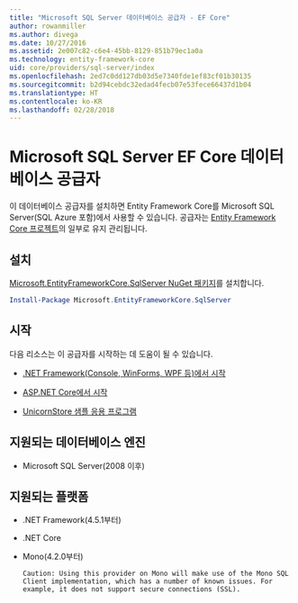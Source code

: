 ```yaml
---
title: "Microsoft SQL Server 데이터베이스 공급자 - EF Core"
author: rowanmiller
ms.author: divega
ms.date: 10/27/2016
ms.assetid: 2e007c82-c6e4-45bb-8129-851b79ec1a0a
ms.technology: entity-framework-core
uid: core/providers/sql-server/index
ms.openlocfilehash: 2ed7c0dd127db03d5e7340fde1ef83cf01b30135
ms.sourcegitcommit: b2d94cebdc32edad4fecb07e53fece66437d1b04
ms.translationtype: HT
ms.contentlocale: ko-KR
ms.lasthandoff: 02/28/2018
---
```

# <a name="microsoft-sql-server-ef-core-database-provider"></a>Microsoft SQL Server EF Core 데이터베이스 공급자 

이 데이터베이스 공급자를 설치하면 Entity Framework Core를 Microsoft SQL Server(SQL Azure 포함)에서 사용할 수 있습니다. 공급자는 [Entity Framework Core 프로젝트](https://github.com/aspnet/EntityFrameworkCore)의 일부로 유지 관리됩니다.

## <a name="install"></a>설치

[Microsoft.EntityFrameworkCore.SqlServer NuGet 패키지](https://www.nuget.org/packages/Microsoft.EntityFrameworkCore.SqlServer/)를 설치합니다.

``` powershell
Install-Package Microsoft.EntityFrameworkCore.SqlServer
```

## <a name="get-started"></a>시작

다음 리소스는 이 공급자를 시작하는 데 도움이 될 수 있습니다.
* [.NET Framework(Console, WinForms, WPF 등)에서 시작](../../get-started/full-dotnet/index.md)

* [ASP.NET Core에서 시작](../../get-started/aspnetcore/index.md)

* [UnicornStore 샘플 응용 프로그램](https://github.com/rowanmiller/UnicornStore/tree/master/UnicornStore) 

## <a name="supported-database-engines"></a>지원되는 데이터베이스 엔진

* Microsoft SQL Server(2008 이후)

## <a name="supported-platforms"></a>지원되는 플랫폼

* .NET Framework(4.5.1부터)

* .NET Core

* Mono(4.2.0부터)

      Caution: Using this provider on Mono will make use of the Mono SQL Client implementation, which has a number of known issues. For example, it does not support secure connections (SSL).
